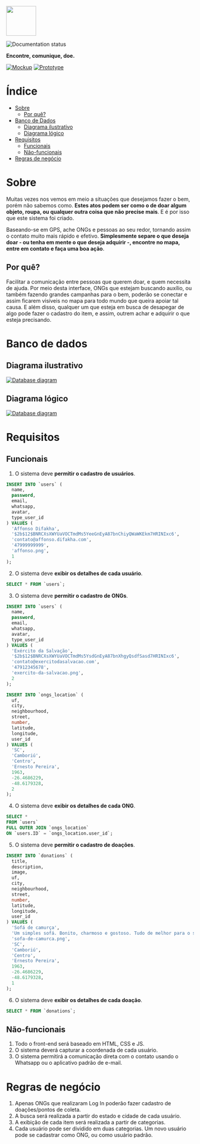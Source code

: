 <img
  src="../.github/findonation-with-label.png"
  height="80"
/>

![Documentation status][docs-shield]

**Encontre, comunique, doe.**

[![Mockup][mockup-shield]][mockup-url]
[![Prototype][prototype-shield]][prototype-url]

# Índice
* [Sobre](#sobre)
  * [Por quê?](#por-quê?)
* [Banco de Dados](#banco-de-dados)
  * [Diagrama ilustrativo](#diagrama-ilustrativo)
  * [Diagrama lógico](#diagrama-lógico)
* [Requisitos](#requisitos)
  * [Funcionais](#funcionais)
  * [Não-funcionais](#não-funcionais)
* [Regras de negócio](#regras-de-negócio)

# Sobre

Muitas vezes nos vemos em meio a situações que desejamos fazer o bem, porém não sabemos como. **Estes atos podem ser como o de doar algum objeto, roupa, ou qualquer outra coisa que não precise mais**. E é por isso que este sistema foi criado.

Baseando-se em GPS, ache ONGs e pessoas ao seu redor, tornando assim o contato muito mais rápido e efetivo. **Simplesmente separe o que deseja doar - ou tenha em mente o que deseja adquirir -, encontre no mapa, entre em contato e faça uma boa ação**.

## Por quê?

Facilitar a comunicação entre pessoas que querem doar, e quem necessita de ajuda. Por meio desta interface, ONGs que estejam buscando auxílio, ou também fazendo grandes campanhas para o bem, poderão se conectar e assim ficarem visíveis no mapa para todo mundo que queira apoiar tal causa. E além disso, qualquer um que esteja em busca de desapegar de algo pode fazer o cadastro do item, e assim, outrem achar e adquirir o que esteja precisando.

# Banco de dados

## Diagrama ilustrativo

[![Database diagram][database-diagram]][database-url]

## Diagrama lógico

[![Database diagram][database-logic-diagram]][database-url]

# Requisitos

## Funcionais

1. O sistema deve **permitir o cadastro de usuários**.
```sql
INSERT INTO `users` (
  name,
  password,
  email,
  whatsapp,
  avatar,
  type_user_id
) VALUES (
  'Affonso Difakha',
  '$2b$12$BNRCXsXWYUaVOCTmdMs5YeeGnEyA87bnChiyQWaWKEkm7HRINIxc6',
  'contato@affonso.difakha.com',
  '47999999999',
  'affonso.png',
  1
);
```
2. O sistema deve **exibir os detalhes de cada usuário**.
```sql
SELECT * FROM `users`;
```
3. O sistema deve **permitir o cadastro de ONGs**.
```sql
INSERT INTO `users` (
  name,
  password,
  email,
  whatsapp,
  avatar,
  type_user_id
) VALUES (
  'Exército da Salvação',
  '$2b$12$BNRCXsXWYUaVOCTmdMs5YsdGnEyA87bnXhgyQsdfSasd7HRINIxc6',
  'contato@exercitodasalvacao.com',
  '47912345678',
  'exercito-da-salvacao.png',
  2
);

INSERT INTO `ongs_location` (
  uf,
  city,
  neighbourhood,
  street,
  number,
  latitude,
  longitude,
  user_id
) VALUES (
  'SC',
  'Camboriú',
  'Centro',
  'Ernesto Pereira',
  1963,
  -26.4686229,
  -48.6179328,
  2
);
```
4. O sistema deve **exibir os detalhes de cada ONG**.
```sql
SELECT *
FROM `users`
FULL OUTER JOIN `ongs_location`
ON `users.ID` = `ongs_location.user_id`;
```
5. O sistema deve **permitir o cadastro de doações**.
```sql
INSERT INTO `donations` (
  title,
  description,
  image,
  uf,
  city,
  neighbourhood,
  street,
  number,
  latitude,
  longitude,
  user_id
) VALUES (
  'Sofá de camurça',
  'Um simples sofá. Bonito, charmoso e gostoso. Tudo de melhor para o seu conforto e o de sua família.',
  'sofa-de-camurca.png',
  'SC',
  'Camboriú',
  'Centro',
  'Ernesto Pereira',
  1963,
  -26.4686229,
  -48.6179328,
  1
);
```
6. O sistema deve **exibir os detalhes de cada doação**.
```sql
SELECT * FROM `donations`;
```

## Não-funcionais

1. Todo o front-end será baseado em HTML, CSS e JS.
2. O sistema deverá capturar a coordenada de cada usuário.
3. O sistema permitirá a comunicação direta com o contato usando o Whatsapp ou o aplicativo padrão de e-mail.

# Regras de negócio

1. Apenas ONGs que realizaram Log In poderão fazer cadastro de doações/pontos de coleta.
2. A busca será realizada a partir do estado e cidade de cada usuário.
3. A exibição de cada item será realizada a partir de categorias.
4. Cada usuário pode ser dividido em duas categorias. Um novo usuário pode se cadastrar como ONG, ou como usuário padrão.

[mockup-shield]: https://img.shields.io/static/v1?label=mockup&message=WHIMSICAL&color=7211c2&style=flat
[mockup-url]: https://whimsical.com/YYMxJmtCh9n9mS9iSUi3Fj
[prototype-shield]: https://img.shields.io/static/v1?label=prototype&message=FIGMA&color=1994fb&style=flat
[prototype-url]: https://www.figma.com/file/OxPXQzuV7QjLT2mysPUFxX/FinDonation?node-id=1%3A38
[database-diagram]: ./database/.github/findonation.png
[database-logic-diagram]: ./database/.github/findonation-logic.png
[database-url]: https://github.com/cristianprochnow/FinDonation/tree/master/docs/database
[docs-shield]: https://img.shields.io/static/v1?label=docs&message=outdated&color=red
